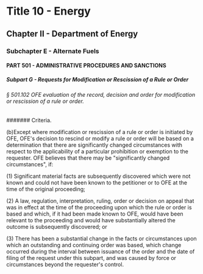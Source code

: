 
# Title 10 - Energy
## Chapter II - Department of Energy
### Subchapter E - Alternate Fuels
#### PART 501 - ADMINISTRATIVE PROCEDURES AND SANCTIONS
##### Subpart G - Requests for Modification or Rescission of a Rule or Order
###### § 501.102 OFE evaluation of the record, decision and order for modification or rescission of a rule or order.
####### Criteria.

(b)Except where modification or rescission of a rule or order is initiated by OFE, OFE's decision to rescind or modify a rule or order will be based on a determination that there are significantly changed circumstances with respect to the applicability of a particular prohibition or exemption to the requester. OFE believes that there may be "significantly changed circumstances", if:

(1) Significant material facts are subsequently discovered which were not known and could not have been known to the petitioner or to OFE at the time of the original proceeding;

(2) A law, regulation, interpretation, ruling, order or decision on appeal that was in effect at the time of the proceeding upon which the rule or order is based and which, if it had been made known to OFE, would have been relevant to the proceeding and would have substantially altered the outcome is subsequently discovered; or

(3) There has been a substantial change in the facts or circumstances upon which an outstanding and continuing order was based, which change occurred during the interval between issuance of the order and the date of filing of the request under this subpart, and was caused by force or circumstances beyond the requester's control.
